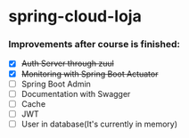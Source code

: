 # spring-cloud-loja

### Improvements after course is finished:
* [x] ~~Auth Server through zuul~~
* [x] ~~Monitoring with Spring Boot Actuator~~
* [ ] Spring Boot Admin
* [ ] Documentation with Swagger
* [ ] Cache
* [ ] JWT
* [ ] User in database(It's currently in memory)
